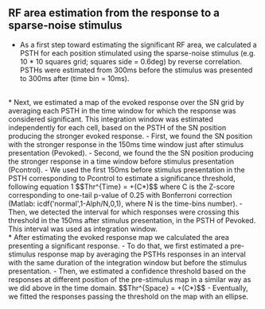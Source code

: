 
## RF area estimation from the response to a sparse-noise stimulus

* As a first step toward estimating the significant RF area, we calculated a PSTH for each position stimulated using the sparse-noise stimulus (e.g. 10 * 10 squares grid; squares side = 0.6deg) by reverse correlation. PSTHs were estimated from 300ms before the stimulus was presented to 300ms after (time bin = 10ms).
<br>
* Next, we estimated a map of the evoked response over the SN grid by averaging each PSTH in the time window for which the response was considered significant. This integration window was estimated independently for each cell, based on the PSTH of the SN position producing the stronger evoked response.
  - First, we found the SN position with the stronger response in the 150ms time window just after stimulus presentation (Pevoked).
  - Second, we found the the SN position producing the stronger response in a time window before stimulus presentation (Pcontrol).
  - We used the first 150ms before stimulus presentation in the PSTH corresponding to Pcontrol to estimate a significance threshold, following equation 1
  $$Thr^{Time} = <PSTH_{pos(x,y)}(1:150)>+(C*<std(PSTH_{pos(x,y)}(1:150))>)$$
  where C is the Z-score corresponding to one-tail p-value of 0.25 with Bonferroni correction (Matlab: icdf('normal',1-Alph/N,0,1), where N is the time-bins number).
  - Then, we detected the interval for which responses were crossing this threshold in the 150ms after stimulus presentation, in the PSTH of Pevoked. This interval was used as integration window.
  <br>
* After estimating the evoked response map we calculated the area presenting a significant response.
  - To do that, we first estimated a pre-stimulus response map by averaging the PSTHs responses in an interval with the same duration of the integration window but before the stimulus presentation.
  - Then, we estimated  a confidence threshold based on the responses at different position of the pre-stimulus map in a  similar way as we did above in the time domain.
$$Thr^{Space} = <PSTH_{t}(x,y)>+(C*<std(PSTH_{t}(x,y))>)$$
  - Eventually, we fitted the responses passing the threshold on the map with an ellipse.

